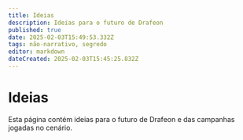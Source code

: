 ```yaml
---
title: Ideias
description: Ideias para o futuro de Drafeon
published: true
date: 2025-02-03T15:49:53.332Z
tags: não-narrativo, segredo
editor: markdown
dateCreated: 2025-02-03T15:45:25.832Z
---
```


# Ideias
Esta página contém ideias para o futuro de Drafeon e das campanhas jogadas no cenário.